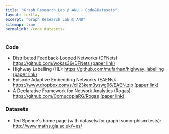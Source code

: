 ```yaml
---
title: "Graph Research Lab @ ANU - Code&Datasets"
layout: textlay
excerpt: "Graph Research Lab @ ANU"
sitemap: true
permalink: /code_datasets/
---
```


### Code

<ul>
<li>Distributed Feedback-Looped Networks (DFNets): <a href="https://github.com/wokas36/DFNets">https://github.com/wokas36/DFNets</a><a href="https://proceedings.neurips.cc/paper/2019/file/f87522788a2be2d171666752f97ddebb-Paper.pdf"> (paper link)</a></li>
<li>Highway Labelling (HL): <a href="https://github.com/mufarhan/highway_labelling">https://github.com/mufarhan/highway_labelling</a><a href="https://arxiv.org/abs/1812.02363"> (paper link)</a></li>
<li>Episode Adaptive Embedding Networks (EAENs): <a href="https://www.dropbox.com/s/cll23kem3yswg96/EAEN.zip">https://www.dropbox.com/s/cll23kem3yswg96/EAEN.zip</a> <a href="https://arxiv.org/abs/2106.09398"> (paper link)</a></li>
<li>A Declarative Framework for Network Analytics (Rogas): <a href="https://github.com/CornucopiaRG/Rogas">https://github.com/CornucopiaRG/Rogas</a> <a href="https://dl.acm.org/doi/10.14778/3007263.3007309"> (paper link)</a></li>
</ul>





### Datasets

<ul>
<li>Ted Spence's home page (with datasets for graph isomorphism tests): <a href="http://www.maths.gla.ac.uk/~es/">http://www.maths.gla.ac.uk/~es/</a></li>
</ul>  

<br>
